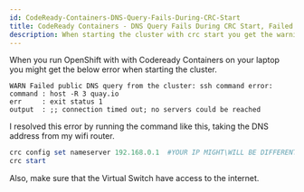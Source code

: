 ```yaml
---
id: CodeReady-Containers-DNS-Query-Fails-During-CRC-Start
title: CodeReady Containers - DNS Query Fails During CRC Start, Failed public DNS query
description: When starting the cluster with crc start you get the warning, WARN Failed public DNS query from the cluster.
---
```


When you run OpenShift with with Codeready Containers on your laptop you might get the below error when starting the cluster.


```text
WARN Failed public DNS query from the cluster: ssh command error:
command : host -R 3 quay.io
err     : exit status 1
output  : ;; connection timed out; no servers could be reached
```

I resolved this error by running the command like this, taking the DNS address from my wifi router.
```powershell
crc config set nameserver 192.168.0.1  #YOUR IP MIGHT\WILL BE DIFFERENT
crc start
```

Also, make sure that the Virtual Switch have access to the internet.


